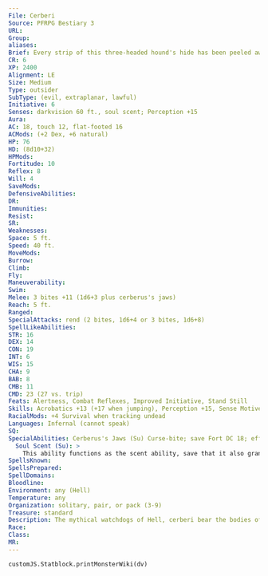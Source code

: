 ```yaml
---
File: Cerberi
Source: PFRPG Bestiary 3
URL: 
Group: 
aliases: 
Brief: Every strip of this three-headed hound's hide has been peeled away, leaving wet sinew and bulging tendons exposed.
CR: 6
XP: 2400
Alignment: LE
Size: Medium
Type: outsider
SubType: (evil, extraplanar, lawful)
Initiative: 6
Senses: darkvision 60 ft., soul scent; Perception +15
Aura: 
AC: 18, touch 12, flat-footed 16
ACMods: (+2 Dex, +6 natural)
HP: 76
HD: (8d10+32)
HPMods: 
Fortitude: 10
Reflex: 8
Will: 4
SaveMods: 
DefensiveAbilities: 
DR: 
Immunities: 
Resist: 
SR: 
Weaknesses: 
Space: 5 ft.
Speed: 40 ft.
MoveMods: 
Burrow: 
Climb: 
Fly: 
Maneuverability: 
Swim: 
Melee: 3 bites +11 (1d6+3 plus cerberus's jaws)
Reach: 5 ft.
Ranged: 
SpecialAttacks: rend (2 bites, 1d6+4 or 3 bites, 1d6+8)
SpellLikeAbilities: 
STR: 16
DEX: 14
CON: 19
INT: 6
WIS: 15
CHA: 9
BAB: 8
CMB: 11
CMD: 23 (27 vs. trip)
Feats: Alertness, Combat Reflexes, Improved Initiative, Stand Still
Skills: Acrobatics +13 (+17 when jumping), Perception +15, Sense Motive +4, Stealth +13, Survival +10 (+14 when tracking undead)
RacialMods: +4 Survival when tracking undead
Languages: Infernal (cannot speak)
SQ: 
SpecialAbilities: Cerberus's Jaws (Su) Curse-bite; save Fort DC 18; effect dimensional anchoring. A creature affected by this curse cannot utilize extradimensional travel such as teleport, as if it were under the effect of a dimensional anchor spell. The save DC is Constitution-based.
  Soul Scent (Su): >
    This ability functions as the scent ability, save that it also grants the cerberi a +4 racial bonus on Survival checks made to track undead. This ability even allows a cerberi to track the passage of an incorporeal creature.
SpellsKnown: 
SpellsPrepared: 
SpellDomains: 
Bloodline: 
Environment: any (Hell)
Temperature: any
Organization: solitary, pair, or pack (3-9)
Treasure: standard
Description: The mythical watchdogs of Hell, cerberi bear the bodies of terrible, powerful hounds combined with the essences of fiends. Relied upon by villains and frightful beings as guardians and jailers, these three-headed canine abominations possess far greater cunning than their flensed, bestial appearances would suggest-a terrible intellect they pour largely into malice and enjoyment of their victims' tormented ends.  Cerberi draw upon a legendary pedigree, all reputedly tracing their lineage to a single  primordial evil beast said to still guard the foundations of some forsaken, deathly realm. Brethren to hell hounds, cerberi loathe their distant kin, viciously attacking such hellspawn if not kept at heel by a tyrannical master.  In their natural infernal environments, cerberi might be found anywhere powerful fiends have need for guardians. Cerberi's incredible ability to trap victims on planes and track the dead make them highly coveted servants across the multiverse. The hounds' bestial appearances and love of slaughter often cause those who consider themselves cerberi owners to forget the deviousness of their allies, a development that often ends poorly, if not bloodily, for the unwary and the weak.  Outside of the devil-tamed reaches of Hell and other foul extraplanar wildernesses, small groups of cerberi gather in harsh, packlike communities. Typically dominated by the strongest or wiliest member, such packs form swift and deadly throngs, stalking trespassers upon their vast hunting grounds and doggedly pursuing any scent of lost souls. Although cerberi gain no sustenance from attacking the dead, all gain a vicious satisfaction at the feeling of an immortal essence discorporating forever within their deadly jaws, as befits their infernal nature.  A typical cerberi stands a broad 4 feet tall and weighs over 200 pounds.
Race: 
Class: 
MR: 
---
```

```dataviewjs
customJS.Statblock.printMonsterWiki(dv)
```
